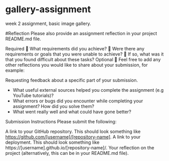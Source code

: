 # gallery-assignment

week 2 assignment, basic image gallery.

#Reflection
Please also provide an assignment reflection in your project README.md file.

Required
🎯 What requirements did you achieve?
🎯 Were there any requirements or goals that you were unable to achieve?
🎯 If so, what was it that you found difficult about these tasks?
Optional
🏹 Feel free to add any other reflections you would like to share about your submission, for example:

Requesting feedback about a specific part of your submission.

- What useful external sources helped you complete the assignment (e.g YouTube tutorials)?
- What errors or bugs did you encounter while completing your assignment? How did you solve them?
- What went really well and what could have gone better?

Submission Instructions
Please submit the following:

A link to your GitHub repository. This should look something like https://github.com/[username]/[repository-name].
A link to your deployment. This should look something like https://[username].github.io/[repository-name]/.
Your reflection on the project (alternatively, this can be in your README.md file).
